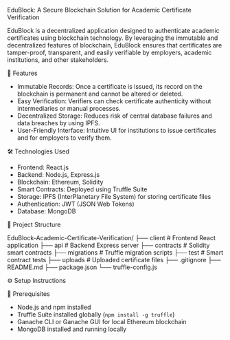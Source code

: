 EduBlock: A Secure Blockchain Solution for Academic Certificate Verification

EduBlock is a decentralized application designed to authenticate academic certificates using blockchain technology. By leveraging the immutable and decentralized features of blockchain, EduBlock ensures that certificates are tamper-proof, transparent, and easily verifiable by employers, academic institutions, and other stakeholders.


 🚀 Features

- Immutable Records: Once a certificate is issued, its record on the blockchain is permanent and cannot be altered or deleted.
- Easy Verification: Verifiers can check certificate authenticity without intermediaries or manual processes.
- Decentralized Storage: Reduces risk of central database failures and data breaches by using IPFS.
- User-Friendly Interface: Intuitive UI for institutions to issue certificates and for employers to verify them.

 🛠️ Technologies Used

- Frontend: React.js
- Backend: Node.js, Express.js
- Blockchain: Ethereum, Solidity
- Smart Contracts: Deployed using Truffle Suite
- Storage: IPFS (InterPlanetary File System) for storing certificate files
- Authentication: JWT (JSON Web Tokens)
- Database: MongoDB


 📂 Project Structure

EduBlock-Academic-Certificate-Verification/
├── client             # Frontend React application
├── api                # Backend Express server
├── contracts          # Solidity smart contracts
├── migrations         # Truffle migration scripts
├── test               # Smart contract tests
├── uploads            # Uploaded certificate files
├── .gitignore
├── README.md
├── package.json
└── truffle-config.js


⚙️ Setup Instructions

🧰 Prerequisites

- Node.js and npm installed
- Truffle Suite installed globally (`npm install -g truffle`)
- Ganache CLI or Ganache GUI for local Ethereum blockchain
- MongoDB installed and running locally


